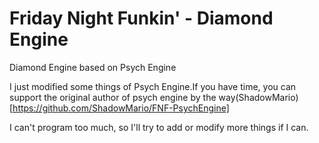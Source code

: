 # Friday Night Funkin' - Diamond Engine

Diamond Engine based on Psych Engine

I just modified some things of Psych Engine.If you have time, 
you can support the original author of psych engine by the way(ShadowMario)
[https://github.com/ShadowMario/FNF-PsychEngine]

I can't program too much, so I'll try to add or modify more things if I can.

